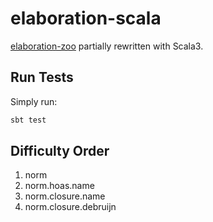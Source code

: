 # elaboration-scala

[elaboration-zoo](https://github.com/AndrasKovacs/elaboration-zoo) partially rewritten with Scala3.

## Run Tests

Simply run:

```sh
sbt test
```

## Difficulty Order

1. norm
  1. norm.hoas.name
  2. norm.closure.name
  3. norm.closure.debruijn
